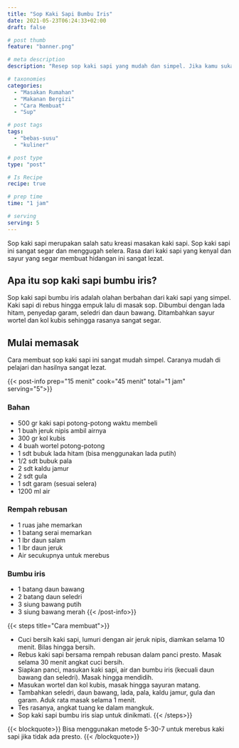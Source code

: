 ```yaml
---
title: "Sop Kaki Sapi Bumbu Iris"
date: 2021-05-23T06:24:33+02:00
draft: false

# post thumb
feature: "banner.png"

# meta description
description: "Resep sop kaki sapi yang mudah dan simpel. Jika kamu suka dengan masakan kaki sapi wajib mencoba resep yang satu ini."

# taxonomies
categories:
  - "Masakan Rumahan"
  - "Makanan Bergizi"
  - "Cara Membuat"
  - "Sup"

# post tags
tags:
  - "bebas-susu"
  - "kuliner"

# post type
type: "post"

# Is Recipe
recipe: true

# prep time
time: "1 jam"

# serving
serving: 5
---
```

Sop kaki sapi merupakan salah satu kreasi masakan kaki sapi. Sop kaki sapi ini sangat segar dan menggugah selera. Rasa dari kaki sapi yang kenyal dan sayur yang segar membuat hidangan ini sangat lezat.

## Apa itu sop kaki sapi bumbu iris?

Sop kaki sapi bumbu iris adalah olahan berbahan dari kaki sapi yang simpel. Kaki sapi di rebus hingga empuk lalu di masak sop. Dibumbui dengan lada hitam, penyedap garam, seledri dan daun bawang. Ditambahkan sayur wortel dan kol kubis sehingga rasanya sangat segar.

## Mulai memasak

Cara membuat sop kaki sapi ini sangat mudah simpel. Caranya mudah di pelajari dan hasilnya sangat lezat.

{{< post-info prep="15 menit" cook="45 menit" total="1 jam" serving="5">}}

### Bahan

-   500 gr kaki sapi potong-potong waktu membeli
-   1 buah jeruk nipis ambil airnya
-   300 gr kol kubis
-   4 buah wortel potong-potong
-   1 sdt bubuk lada hitam (bisa menggunakan lada putih)
-   1/2 sdt bubuk pala
-   2 sdt kaldu jamur
-   2 sdt gula
-   1 sdt garam (sesuai selera)
-   1200 ml air

### Rempah rebusan

-   1 ruas jahe memarkan
-   1 batang serai memarkan
-   1 lbr daun salam
-   1 lbr daun jeruk
-   Air secukupnya untuk merebus

### Bumbu iris

-   1 batang daun bawang
-   2 batang daun seledri
-   3 siung bawang putih
-   3 siung bawang merah
{{< /post-info>}}

{{< steps title="Cara membuat">}}
-   Cuci bersih kaki sapi, lumuri dengan air jeruk nipis, diamkan selama 10 menit. Bilas hingga bersih.
-   Rebus kaki sapi bersama rempah rebusan dalam panci presto. Masak selama 30 menit angkat cuci bersih.
-   Siapkan panci, masukan kaki sapi, air dan bumbu iris (kecuali daun bawang dan seledri). Masak hingga mendidih.
-   Masukan wortel dan kol kubis, masak hingga sayuran matang.
-   Tambahkan seledri, daun bawang, lada, pala, kaldu jamur, gula dan garam. Aduk rata masak selama 1 menit.
-   Tes rasanya, angkat tuang ke dalam mangkuk.
-   Sop kaki sapi bumbu iris siap untuk dinikmati.
{{< /steps>}}

{{< blockquote>}}
Bisa menggunakan metode 5-30-7 untuk merebus kaki sapi jika tidak ada presto.
{{< /blockquote>}}